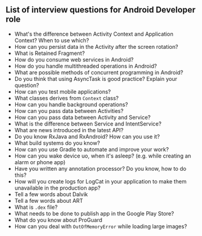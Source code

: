 List of interview questions for Android Developer role
------------------------------------------------------

- What's the difference between Activity Context and Application Context? When to use which?
- How can you persist data in the Activity after the screen rotation?
- What is Retained Fragment?
- How do you consume web services in Android?
- How do you handle multithreaded operations in Android?
- What are possible methods of concurrent programming in Android?
- Do you think that using AsyncTask is good practice? Explain your question?
- How can you test mobile applications?
- What classes derives from `Context` class?
- How can you handle background operations?
- How can you pass data between Activities?
- How can you pass data between Activity and Service?
- What is the difference between Service and IntentService?
- What are news introduced in the latest API?
- Do you know RxJava and RxAndroid? How can you use it?
- What build systems do you know?
- How can you use Gradle to automate and improve your work?
- How can you wake device uo, when it's asleep? (e.g. while creating an alarm or phone app)
- Have you written any annotation processor? Do you know, how to do this?
- How will you create logs for LogCat in your application to make them unavailable in the production app?
- Tell a few words about Dalvik
- Tell a few words about ART
- What is `.dex` file?
- What needs to be done to publish app in the Google Play Store?
- What do you know about ProGuard
- How can you deal with `OutOfMemoryError` while loading large images?
